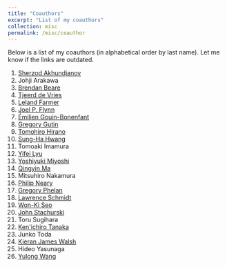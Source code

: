 ```yaml
---
title: "Coauthors"
excerpt: "List of my coauthors"
collection: misc
permalink: /misc/coauthor
---
```


Below is a list of my coauthors (in alphabetical order by last name). Let me know if the links are outdated. 

 1. [Sherzod Akhundjanov](https://sites.google.com/site/sherzodba/)
 1. Johji Arakawa
 1. [Brendan Beare](https://www.brendanbeare.com/)
 1. [Tjeerd de Vries](https://tdevries1.github.io/)
 1. [Leland Farmer](https://www.lelandfarmer.com/)
 1. [Joel P. Flynn](https://economics.mit.edu/grad/jpflynn)
 1. [Émilien Gouin-Bonenfant](https://sites.google.com/view/emilien)
 1. [Gregory Gutin](https://pure.royalholloway.ac.uk/portal/en/persons/gregory-gutin(6b1b6d2e-2ebd-4bc0-8d8b-f258381c1f44).html)
 1. [Tomohiro Hirano](https://sites.google.com/site/tomohih/)
 1. [Sung-Ha Hwang](https://sites.google.com/site/sunghahome/)
 1. Tomoaki Imamura
 1. [Yifei Lyu](https://sites.google.com/view/yifeilyu)
 1. [Yoshiyuki Miyoshi](https://www.rieti.go.jp/users/miyoshi-yoshiyuki/index_en.html)
 1. [Qingyin Ma](https://qingyin-ma.github.io/)
 1. Mitsuhiro Nakamura
 1. [Philip Neary](https://sites.google.com/site/prneary/)
 1. [Gregory Phelan](https://sites.google.com/site/gregoryphelan/)
 1. [Lawrence Schmidt](https://sites.google.com/site/lawrencedwschmidt/home)
 1. [Won-Ki Seo](https://sites.google.com/site/wkseo86/)
 1. [John Stachurski](https://johnstachurski.net/)
 1. Toru Sugihara
 1. [Ken'ichiro Tanaka](https://sites.google.com/site/ketanakahp/)
 1. Junko Toda
 1. [Kieran James Walsh](https://sites.google.com/site/kieranjameswalsh/)
 1. Hideo Yasunaga
 1. [Yulong Wang](https://sites.google.com/site/yulongwanghome/)

